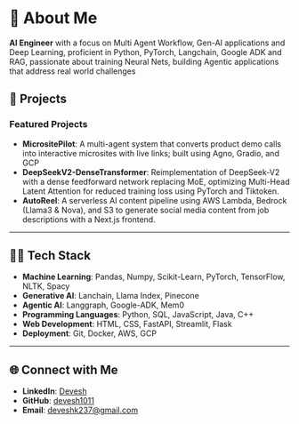 # 👋 About Me

**AI Engineer** with a focus on Multi Agent Workflow, Gen-AI applications and Deep Learning, proficient in Python, PyTorch, Langchain, Google ADK and RAG, passionate about training Neural Nets, building Agentic applications that address real world challenges

## 🌱 Projects

### Featured Projects

- **MicrositePilot**: A multi-agent system that converts product demo calls into interactive microsites with live links; built using Agno, Gradio, and GCP
- **DeepSeekV2-DenseTransformer**: Reimplementation of DeepSeek-V2 with a dense feedforward network replacing MoE, optimizing Multi-Head Latent Attention for reduced training loss using PyTorch and Tiktoken.
- **AutoReel**: A serverless AI content pipeline using AWS Lambda, Bedrock (Llama3 & Nova), and S3 to generate social media content from job descriptions with a Next.js frontend.

---

## 👨‍💻 Tech Stack

- **Machine Learning**: Pandas, Numpy, Scikit-Learn, PyTorch, TensorFlow, NLTK, Spacy
- **Generative AI**: Lanchain, Llama Index, Pinecone
- **Agentic AI**: Langgraph, Google-ADK, Mem0
- **Programming Languages**: Python, SQL, JavaScript, Java, C++
- **Web Development**: HTML, CSS, FastAPI, Streamlit, Flask
- **Deployment**: Git, Docker, AWS, GCP

---

## 🌐 Connect with Me

- **LinkedIn**: [Devesh](https://www.linkedin.com/in/devesh1011/)
- **GitHub**: [devesh1011](https://github.com/devesh1011)
- **Email**: deveshk237@gmail.com
